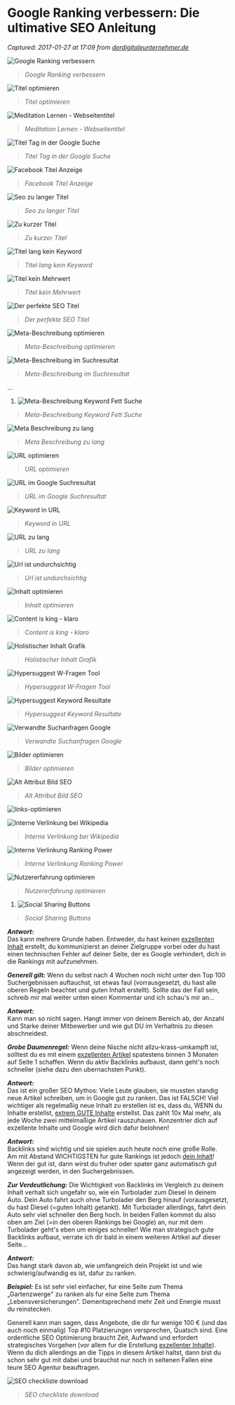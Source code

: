 # Google Ranking verbessern: Die ultimative SEO Anleitung 

_Captured: 2017-01-27 at 17:09 from [derdigitaleunternehmer.de](http://derdigitaleunternehmer.de/seo-ranking-verbessern/)_

![Google Ranking verbessern](http://derdigitaleunternehmer.de/wp-content/uploads/2015/12/ranking-verbessern-google-platz-1.png)

> _Google Ranking verbessern_

![Titel optimieren](http://derdigitaleunternehmer.de/wp-content/uploads/2015/12/titel-optimieren.png)

> _Titel optimieren_

![Meditation Lernen - Webseitentitel](http://derdigitaleunternehmer.de/wp-content/uploads/2015/12/titel-webseite.png)

> _Meditation Lernen - Webseitentitel_

![Titel Tag in der Google Suche](http://derdigitaleunternehmer.de/wp-content/uploads/2015/12/title-tag-google-suche.png)

> _Titel Tag in der Google Suche_

![Facebook Titel Anzeige](http://derdigitaleunternehmer.de/wp-content/uploads/2015/12/facebook-meditation-post.png)

> _Facebook Titel Anzeige_

![Seo zu langer Titel](http://derdigitaleunternehmer.de/wp-content/uploads/2015/12/seo-langer-titel.png)

> _Seo zu langer Titel_

![Zu kurzer Titel](http://derdigitaleunternehmer.de/wp-content/uploads/2015/12/titel-zu-kurz.png)

> _Zu kurzer Titel_

![Titel lang kein Keyword](http://derdigitaleunternehmer.de/wp-content/uploads/2015/12/titel-lang-ohne-keyword.png)

> _Titel lang kein Keyword_

![Titel kein Mehrwert](http://derdigitaleunternehmer.de/wp-content/uploads/2015/12/titel-kein-mehrwert1.png)

> _Titel kein Mehrwert_

![Der perfekte SEO Titel](http://derdigitaleunternehmer.de/wp-content/uploads/2015/12/perfekter-seo-titel.png)

> _Der perfekte SEO Titel_

![Meta-Beschreibung optimieren](http://derdigitaleunternehmer.de/wp-content/uploads/2015/12/meta-beschreibung-optimieren.png)

> _Meta-Beschreibung optimieren_

![Meta-Beschreibung im Suchresultat](http://derdigitaleunternehmer.de/wp-content/uploads/2015/12/meta-beschreibung-suchresultat1.png)

> _Meta-Beschreibung im Suchresultat_

<html> <head> <title>Meditation lernen - Eine kleine Anleitung</title> <meta name="description" content="Meditation lernen ist ganz einfach. Diese kleine Anleitung zeigt wie's geht und beantwortet haufige Fragen und Probleme."/> </head> ...

  1. ![Meta-Beschreibung Keyword Fett Suche](http://derdigitaleunternehmer.de/wp-content/uploads/2015/12/meta-beschreibung-gesuchtes-keyword-fett.png)

> _Meta-Beschreibung Keyword Fett Suche_

![Meta Beschreibung zu lang](http://derdigitaleunternehmer.de/wp-content/uploads/2015/12/meta-beschreibung-zu-lang.png)

> _Meta Beschreibung zu lang_

![URL optimieren](http://derdigitaleunternehmer.de/wp-content/uploads/2015/12/url-optimieren.png)

> _URL optimieren_

![URL im Google Suchresultat](http://derdigitaleunternehmer.de/wp-content/uploads/2015/12/url-google-suchresultat.png)

> _URL im Google Suchresultat_

![Keyword in URL](http://derdigitaleunternehmer.de/wp-content/uploads/2015/12/url-keyword.png)

> _Keyword in URL_

![URL zu lang](http://derdigitaleunternehmer.de/wp-content/uploads/2015/12/seo-url-zu-lang.png)

> _URL zu lang_

![Url ist undurchsichtig](http://derdigitaleunternehmer.de/wp-content/uploads/2015/12/url-undurchsichtig1.png)

> _Url ist undurchsichtig_

![Inhalt optimieren](http://derdigitaleunternehmer.de/wp-content/uploads/2015/12/inhalt-optimieren.png)

> _Inhalt optimieren_

![Content is king - klaro](http://derdigitaleunternehmer.de/wp-content/uploads/2015/12/content-is-king.jpg)

> _Content is king - klaro_

![Holistischer Inhalt Grafik](http://derdigitaleunternehmer.de/wp-content/uploads/2015/12/holistischer-inhalt.png)

> _Holistischer Inhalt Grafik_

![Hypersuggest W-Fragen Tool](http://derdigitaleunternehmer.de/wp-content/uploads/2015/12/hyppersuggest-w-fragen-tool.png)

> _Hypersuggest W-Fragen Tool_

![Hypersuggest Keyword Resultate](http://derdigitaleunternehmer.de/wp-content/uploads/2015/12/hyppersuggest-keyword-resultate.png)

> _Hypersuggest Keyword Resultate_

![Verwandte Suchanfragen Google](http://derdigitaleunternehmer.de/wp-content/uploads/2015/12/verwandte-suchanfragen.png)

> _Verwandte Suchanfragen Google_

![Bilder optimieren](http://derdigitaleunternehmer.de/wp-content/uploads/2015/12/bilder-optimieren.png)

> _Bilder optimieren_

![Alt Attribut Bild SEO](http://derdigitaleunternehmer.de/wp-content/uploads/2015/12/alt-attribut-bild-seo-1.png)

> _Alt Attribut Bild SEO_

![links-optimieren](http://derdigitaleunternehmer.de/wp-content/uploads/2015/12/links-optimieren.png)

![Interne Verlinkung bei Wikipedia](http://derdigitaleunternehmer.de/wp-content/uploads/2015/12/wikipedia-interne-verlinkung.png)

> _Interne Verlinkung bei Wikipedia_

![Interne Verlinkung Ranking Power](http://derdigitaleunternehmer.de/wp-content/uploads/2015/12/interne-verlinkung-ranking-power.png)

> _Interne Verlinkung Ranking Power_

![Nutzererfahrung optimieren](http://derdigitaleunternehmer.de/wp-content/uploads/2015/12/nutzererfahrung-optimieren.png)

> _Nutzererfahrung optimieren_

  1. ![Social Sharing Buttons](http://derdigitaleunternehmer.de/wp-content/uploads/2015/12/social-sharing-buttons.png)

> _Social Sharing Buttons_

_**Antwort:**_  
Das kann mehrere Grunde haben. Entweder, du hast keinen [exzellenten Inhalt](http://derdigitaleunternehmer.de/seo-ranking-verbessern/) erstellt, du kommunizierst an deiner Zielgruppe vorbei oder du hast einen technischen Fehler auf deiner Seite, der es Google verhindert, dich in die Rankings mit aufzunehmen.

_**Generell gilt:**_ Wenn du selbst nach 4 Wochen noch nicht unter den Top 100 Suchergebnissen auftauchst, ist etwas faul (vorrausgesetzt, du hast alle oberen Regeln beachtet und guten Inhalt erstellt). Sollte das der Fall sein, schreib mir mal weiter unten einen Kommentar und ich schau's mir an…

_**Antwort:**_  
Kann man so nicht sagen. Hangt immer von deinem Bereich ab, der Anzahl und Starke deiner Mitbewerber und wie gut DU im Verhaltnis zu diesen abschneidest.

_**Grobe Daumenregel:**_ Wenn deine Nische nicht allzu-krass-umkampft ist, solltest du es mit einem [exzellenten Artikel](http://derdigitaleunternehmer.de/seo-ranking-verbessern/) spatestens binnen 3 Monaten auf Seite 1 schaffen. Wenn du aktiv Backlinks aufbaust, dann geht's noch schneller (siehe dazu den ubernachsten Punkt).

_**Antwort:**_  
Das ist ein großer SEO Mythos: Viele Leute glauben, sie mussten standig neue Artikel schreiben, um in Google gut zu ranken. Das ist FALSCH! Viel wichtiger als regelmaßig neue Inhalt zu erstellen ist es, dass du, WENN du Inhalte erstellst, [extrem GUTE Inhalte](http://derdigitaleunternehmer.de/seo-ranking-verbessern/) erstellst. Das zahlt 10x Mal mehr, als jede Woche zwei mittelmaßige Artikel rauszuhauen. Konzentrier dich auf exzellente Inhalte und Google wird dich dafur belohnen!

_**Antwort:**_  
Backlinks sind wichtig und sie spielen auch heute noch eine große Rolle. Am mit Abstand WICHTIGSTEN fur gute Rankings ist jedoch [dein Inhalt](http://derdigitaleunternehmer.de/seo-ranking-verbessern/)! Wenn der gut ist, dann wirst du fruher oder spater ganz automatisch gut angezeigt werden, in den Suchergebnissen.

**_Zur Verdeutlichung:_** Die Wichtigkeit von Backlinks im Vergleich zu deinem Inhalt verhalt sich ungefahr so, wie ein Turbolader zum Diesel in deinem Auto. Dein Auto fahrt auch ohne Turbolader den Berg hinauf (vorausgesetzt, du hast Diesel (=guten Inhalt) getankt). Mit Turbolader allerdings, fahrt dein Auto sehr viel schneller den Berg hoch. In beiden Fallen kommst du also oben am Ziel (=in den oberen Rankings bei Google) an, nur mit dem Turbolader geht's eben um einiges schneller! Wie man strategisch gute Backlinks aufbaut, verrate ich dir bald in einem weiteren Artikel auf dieser Seite…

_**Antwort:**_  
Das hangt stark davon ab, wie umfangreich dein Projekt ist und wie schwierig/aufwandig es ist, dafur zu ranken.

_**Beispiel:**_ Es ist sehr viel einfacher, fur eine Seite zum Thema „Gartenzwerge" zu ranken als fur eine Seite zum Thema „Lebensversicherungen". Dementsprechend mehr Zeit und Energie musst du reinstecken.

Generell kann man sagen, dass Angebote, die dir fur wenige 100 € (und das auch noch einmalig) Top #10 Platzierungen versprechen, Quatsch sind. Eine ordentliche SEO Optimierung braucht Zeit, Aufwand und erfordert strategisches Vorgehen (vor allem fur die Erstellung [exzellenter Inhalte](http://derdigitaleunternehmer.de/seo-ranking-verbessern/)). Wenn du dich allerdings an die Tipps in diesem Artikel haltst, dann bist du schon sehr gut mit dabei und brauchst nur noch in seltenen Fallen eine teure SEO Agentur beauftragen.

![SEO checkliste download](http://derdigitaleunternehmer.de/wp-content/uploads/2015/12/seo-checkliste.png)

> _SEO checkliste download_
